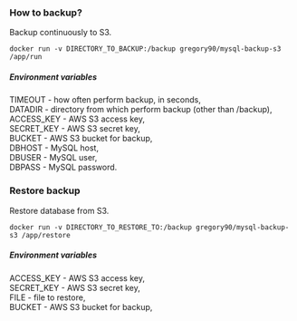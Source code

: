 ### How to backup?
Backup continuously to S3.

```
docker run -v DIRECTORY_TO_BACKUP:/backup gregory90/mysql-backup-s3 /app/run
```

##### Environment variables
TIMEOUT - how often perform backup, in seconds,  
DATADIR - directory from which perform backup (other than /backup),  
ACCESS_KEY - AWS S3 access key,  
SECRET_KEY - AWS S3 secret key,  
BUCKET - AWS S3 bucket for backup,   
DBHOST - MySQL host,  
DBUSER - MySQL user,  
DBPASS - MySQL password.  

### Restore backup
Restore database from S3.

```
docker run -v DIRECTORY_TO_RESTORE_TO:/backup gregory90/mysql-backup-s3 /app/restore
```

##### Environment variables
ACCESS_KEY - AWS S3 access key,  
SECRET_KEY - AWS S3 secret key,  
FILE - file to restore,  
BUCKET - AWS S3 bucket for backup,  
